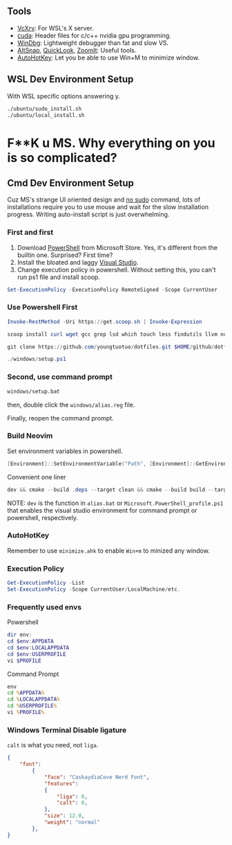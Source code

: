Tools
-----

+ [VcXrv](https://sourceforge.net/projects/vcxsrv/): For WSL's X server.
+ [cuda](https://docs.nvidia.com/cuda/cuda-installation-guide-microsoft-windows/contents.html): Header files for c/c++ nvidia gpu programming.
+ [WinDbg](https://learn.microsoft.com/en-us/windows-hardware/drivers/debugger/): Lightweight debugger than fat and slow VS.
+ [AltSnap](https://github.com/RamonUnch/AltSnap/releases), [QuickLook](https://github.com/QL-Win/QuickLook/releases), [ZoomIt](https://learn.microsoft.com/en-us/sysinternals/downloads/zoomit): Useful tools.
+ [AutoHotKey](https://www.autohotkey.com/): Let you be able to use Win+M to minimize window.

WSL Dev Environment Setup
-------------------------

With WSL specific options answering y.
```bash
./ubuntu/sudo_install.sh
./ubuntu/local_install.sh
```


# F**K u MS. Why everything on you is so complicated?


Cmd Dev Environment Setup
-------------------------

Cuz MS's strange UI oriented design and [no sudo](https://devblogs.microsoft.com/commandline/introducing-sudo-for-windows/) command, lots of installations require you to use mouse and wait for the slow installation progress.
Writing auto-install script is just overwhelming.

### First and first

1. Download [PowerShell](https://www.microsoft.com/store/productId/9MZ1SNWT0N5D?ocid=pdpshare) from Microsoft Store. Yes, it's different from the builtin one. Surprised? First time?
2. Install the bloated and laggy [Visual Studio](https://visualstudio.microsoft.com/downloads/).
3. Change execution policy in powershell. Without setting this, you can't run ps1 file and install scoop.

```powershell
Set-ExecutionPolicy -ExecutionPolicy RemoteSigned -Scope CurrentUser
```

### Use Powershell First

```powershell
Invoke-RestMethod -Uri https://get.scoop.sh | Invoke-Expression
```

```powershell
scoop install curl wget gcc grep lsd which touch less findutils llvm nodejs yarn pkg-config coreutils git
```

```powershell
git clone https://github.com/youngtuotuo/dotfiles.git $HOME/github/dotfiles
```

```powershell
./windows/setup.ps1
```
### Second, use command prompt

```bat
windows/setup.bat
```

then, double click the `windows/alias.reg` file.

Finally, reopen the command prompt.

### Build Neovim

Set environment variables in powershell.
```powershell
[Environment]::SetEnvironmentVariable("Path", [Environment]::GetEnvironmentVariable("Path", [EnvironmentVariableTarget]::Machine) + ";C:\Users\User\.local\bin", 'User')
```

Convenient one liner

```powershell
dev && cmake --build .deps --target clean && cmake --build build --target clean && cmake -S cmake.deps -B .deps -G Ninja -D CMAKE_BUILD_TYPE=Release && cmake --build .deps --config Release && cmake -B build -G Ninja -D CMAKE_BUILD_TYPE=Release -D CMAKE_INSTALL_PREFIX=C:\Users\User\.local && cmake --build build --config Release --target install
```

NOTE: `dev` is the function in `alias.bat` or `Microsoft.PowerShell_profile.ps1` that enables the visual studio environment for command prompt or powershell, respectively.

### AutoHotKey

Remember to use `minimize.ahk` to enable `Win+m` to minized any window.


### Execution Policy

```powershell
Get-ExecutionPolicy -List
Set-ExecutionPolicy -Scope CurrentUser/LocalMachine/etc.
```

### Frequently used envs

Powershell

```powershell
dir env:
cd $env:APPDATA
cd $env:LOCALAPPDATA
cd $env:USERPROFILE
vi $PROFILE
```

Command Prompt

```bat
env
cd %APPDATA%
cd %LOCALAPPDATA%
cd %USERPROFILE%
vi %PROFILE%
```

### Windows Terminal Disable ligature

`calt` is what you need, not `liga`.

```json
{
    "font":
        {
            "face": "CaskaydiaCove Nerd Font",
            "features":
            {
                "liga": 0,
                "calt": 0,
            },
            "size": 12.0,
            "weight": "normal"
        },
}
```

